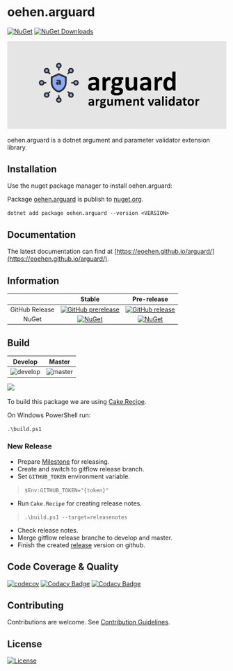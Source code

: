 # oehen.arguard

[![NuGet](https://img.shields.io/nuget/v/oehen.arguard.svg)](https://www.nuget.org/packages/oehen.arguard) [![NuGet Downloads](https://img.shields.io/nuget/dt/oehen.arguard.svg)](https://www.nuget.org/packages/oehen.arguard/)

![oehen.arguard](https://raw.githubusercontent.com/eoehen/arguard/master/docs/logo/arguardlogo_1000x400.jpg)

oehen.arguard is a dotnet argument and parameter validator extension library.

## Installation

Use the nuget package manager to install oehen.arguard:

Package [oehen.arguard](https://www.nuget.org/packages/oehen.arguard) is publish to [nuget.org](https://www.nuget.org/).

`dotnet add package oehen.arguard --version <VERSION>`

## Documentation

The latest documentation can find at [https://eoehen.github.io/arguard/](https://eoehen.github.io/arguard/).

## Information

| | Stable | Pre-release |
|:--:|:--:|:--:|
|GitHub Release|[![GitHub prerelease](https://img.shields.io/github/v/release/eoehen/arguard?include_prereleases)](https://github.com/eoehen/arguard/releases/latest)|[![GitHub release](https://img.shields.io/github/v/release/eoehen/arguard)](https://github.com/eoehen/arguard/releases/latest)|
|NuGet|[![NuGet](https://img.shields.io/nuget/v/oehen.arguard.svg)](https://www.nuget.org/packages/oehen.arguard)|[![NuGet](https://img.shields.io/nuget/vpre/oehen.arguard.svg)](https://www.nuget.org/packages/oehen.arguard)|

## Build

|Develop|Master|
|:--:|:--:|
|![develop](https://github.com/eoehen/arguard/workflows/CI-Build/badge.svg?branch=develop)|![master](https://github.com/eoehen/arguard/workflows/CI-Build/badge.svg?branch=master)|

<img src="[./controllers_brief.svg](https://codecov.io/gh/eoehen/arguard/graphs/sunburst.svg?token=9B8NT9L82D)">

To build this package we are using [Cake.Recipe](https://github.com/cake-contrib/Cake.Recipe).

On Windows PowerShell run:

`.\build.ps1`

### New Release

- Prepare [Milestone](https://github.com/eoehen/arguard/milestones) for releasing.
- Create and switch to gitflow release branch.
- Set `GITHUB_TOKEN` environment variable.

> `$Env:GITHUB_TOKEN="{token}"`

- Run `Cake.Recipe` for creating release notes.

> `.\build.ps1 --target=releasenotes`

- Check release notes.
- Merge gitflow release branche to develop and master.
- Finish the created [release](https://github.com/eoehen/arguard/releases) version on github.

## Code Coverage & Quality

[![codecov](https://codecov.io/gh/eoehen/arguard/branch/develop/graph/badge.svg?token=9B8NT9L82D)](https://codecov.io/gh/eoehen/arguard)
[![Codacy Badge](https://app.codacy.com/project/badge/Grade/b09d240a2f6a4a398a582ff7295f4830)](https://www.codacy.com/gh/eoehen/arguard/dashboard?utm_source=github.com&amp;utm_medium=referral&amp;utm_content=eoehen/arguard&amp;utm_campaign=Badge_Grade)
[![Codacy Badge](https://app.codacy.com/project/badge/Coverage/b09d240a2f6a4a398a582ff7295f4830)](https://www.codacy.com/gh/eoehen/arguard/dashboard?utm_source=github.com&utm_medium=referral&utm_content=eoehen/arguard&utm_campaign=Badge_Coverage)

## Contributing

Contributions are welcome. See [Contribution Guidelines](CONTRIBUTING.md).

## License

[![License](http://img.shields.io/:license-mit-blue.svg)](https://github.com/eoehen/arguard/blob/master/LICENSE)
